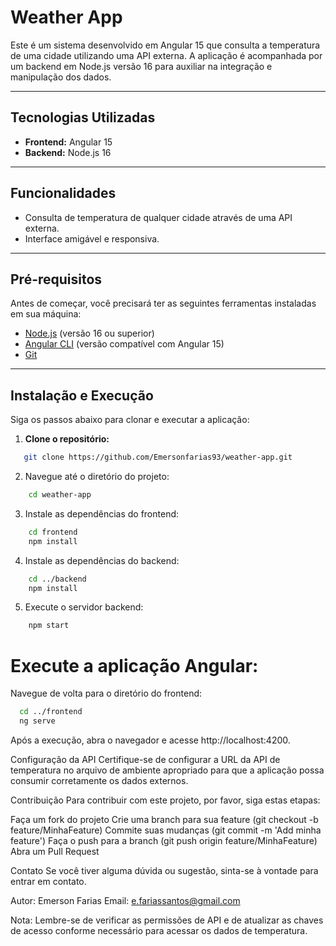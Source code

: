 # Weather App

Este é um sistema desenvolvido em Angular 15 que consulta a temperatura de uma cidade utilizando uma API externa. A aplicação é acompanhada por um backend em Node.js versão 16 para auxiliar na integração e manipulação dos dados.

---

## Tecnologias Utilizadas

- **Frontend:** Angular 15
- **Backend:** Node.js 16

---

## Funcionalidades

- Consulta de temperatura de qualquer cidade através de uma API externa.
- Interface amigável e responsiva.

---

## Pré-requisitos

Antes de começar, você precisará ter as seguintes ferramentas instaladas em sua máquina:

- [Node.js](https://nodejs.org/en/) (versão 16 ou superior)
- [Angular CLI](https://angular.io/cli) (versão compatível com Angular 15)
- [Git](https://git-scm.com/)

---

## Instalação e Execução

Siga os passos abaixo para clonar e executar a aplicação:

1. **Clone o repositório:**
```bash
   git clone https://github.com/Emersonfarias93/weather-app.git
```

2. Navegue até o diretório do projeto:
```bash
    cd weather-app
```

3. Instale as dependências do frontend:
```bash
    cd frontend
    npm install
```

4. Instale as dependências do backend:
```bash
    cd ../backend
    npm install
```

5. Execute o servidor backend:
```bash
    npm start
```

# Execute a aplicação Angular:

Navegue de volta para o diretório do frontend:
```bash
  cd ../frontend
  ng serve
```

Após a execução, abra o navegador e acesse http://localhost:4200.


Configuração da API
Certifique-se de configurar a URL da API de temperatura no arquivo de ambiente apropriado para que a aplicação possa consumir corretamente os dados externos.

Contribuição
Para contribuir com este projeto, por favor, siga estas etapas:

Faça um fork do projeto
Crie uma branch para sua feature (git checkout -b feature/MinhaFeature)
Commite suas mudanças (git commit -m 'Add minha feature')
Faça o push para a branch (git push origin feature/MinhaFeature)
Abra um Pull Request

Contato
Se você tiver alguma dúvida ou sugestão, sinta-se à vontade para entrar em contato.

Autor: Emerson Farias
Email: e.fariassantos@gmail.com

Nota: Lembre-se de verificar as permissões de API e de atualizar as chaves de acesso conforme necessário para acessar os dados de temperatura.
